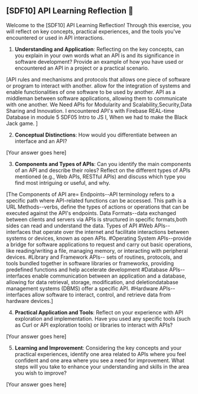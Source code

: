 ## [SDF10] API Learning Reflection 🧠

Welcome to the [SDF10] API Learning Reflection! Through this exercise, you will reflect on key concepts, practical experiences, and the tools you've encountered or used in API interactions.

1. **Understanding and Application**: Reflecting on the key concepts, can you explain in your own words what an API is and its significance in software development? Provide an example of how you have used or encountered an API in a project or a practical scenario.

[API rules and mechanisms and protocols that allows one piece of software or program to interact with another. allow for the integration of systems and enable functionalities of one software to be used by another.
API as a middleman between software applications, allowing them to communicate with one another. We Need APIs for Modularity and Scalability,Security,Data Sharing and Innovation.
I encountered API's with Firebase REAL-time Database in module 5 SDF05 Intro to JS I, When we had to make the Black Jack game.
 ]

2. **Conceptual Distinctions**: How would you differentiate between an interface and an API? 

[Your answer goes here]

3. **Components and Types of APIs**: Can you identify the main components of an API and describe their roles? Reflect on the different types of APIs mentioned (e.g., Web APIs, RESTful APIs) and discuss which type you find most intriguing or useful, and why.

[The Components of API are=
Endpoints--API terminology refers to a specific path where API-related functions can be accessed. This path is a URL
Methods--verbs, define the types of actions or operations that can be executed against the API's endpoints.
Data Formats--data exchanged between clients and servers via APIs is structured in specific formats,both sides can read and understand the data.
Types of API 
#Web APIs--  interfaces that operate over the internet and facilitate interactions between systems or devices,  known as open APIs.
#Operating System APIs--provide a bridge for software applications to request and carry out basic operations, like reading/writing a file, managing memory, or interacting with peripheral devices.
#Library and Framework APIs-- sets of routines, protocols, and tools bundled together in software libraries or frameworks, providing predefined functions and  help accelerate development
#Database APIs--interfaces enable communication between an application and a database, allowing for data retrieval, storage, modification, and deletiondatabase management systems (DBMS) offer a specific API.
#Hardware APIs--  interfaces allow software to interact, control, and retrieve data from hardware devices.]

4. **Practical Application and Tools**: Reflect on your experience with API exploration and implementation. Have you used any specific tools (such as Curl or API exploration tools) or libraries to interact with APIs? 

[Your answer goes here]

5. **Learning and Improvement**: Considering the key concepts and your practical experiences, identify one area related to APIs where you feel confident and one area where you see a need for improvement. What steps will you take to enhance your understanding and skills in the area you wish to improve?

[Your answer goes here]
